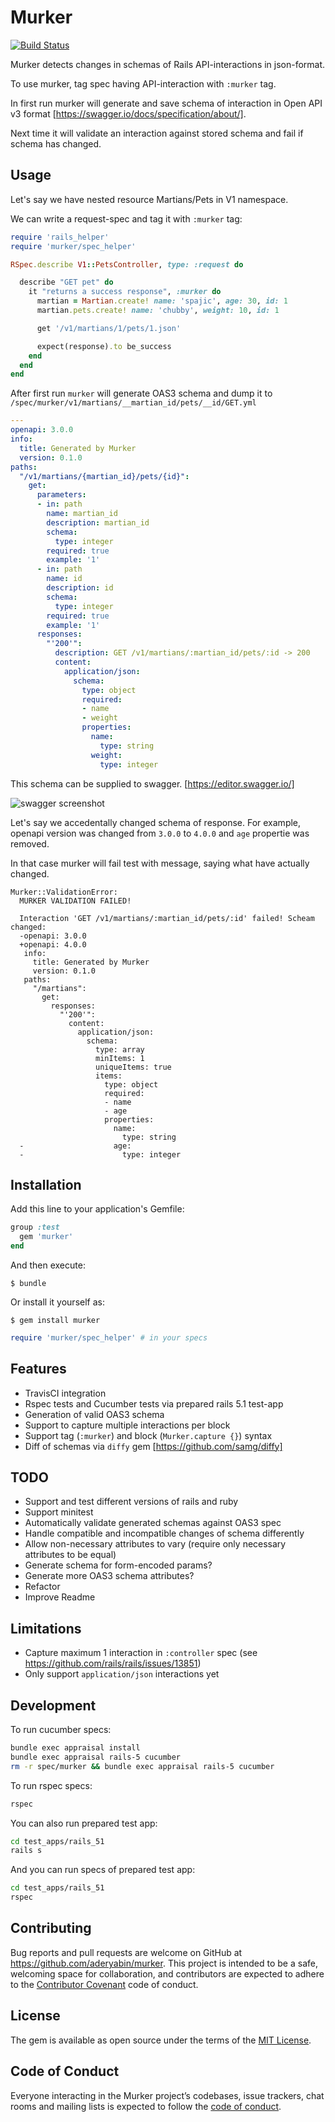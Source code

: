 # Murker

[![Build Status](https://travis-ci.org/spajic/murker.svg?branch=master)](https://travis-ci.org/spajic/murker)

Murker detects changes in schemas of Rails API-interactions in json-format.

To use murker, tag spec having API-interaction with `:murker` tag.

In first run murker will generate and save schema of interaction in Open API v3 format [https://swagger.io/docs/specification/about/].

Next time it will validate an interaction against stored schema and fail if schema has changed.

## Usage
Let's say we have nested resource Martians/Pets in V1 namespace.

We can write a request-spec and tag it with `:murker` tag:

```ruby
require 'rails_helper'
require 'murker/spec_helper'

RSpec.describe V1::PetsController, type: :request do

  describe "GET pet" do
    it "returns a success response", :murker do
      martian = Martian.create! name: 'spajic', age: 30, id: 1
      martian.pets.create! name: 'chubby', weight: 10, id: 1

      get '/v1/martians/1/pets/1.json'

      expect(response).to be_success
    end
  end
end
```

After first run `murker` will generate OAS3 schema and dump it to `/spec/murker/v1/martians/__martian_id/pets/__id/GET.yml`

```yml
---
openapi: 3.0.0
info:
  title: Generated by Murker
  version: 0.1.0
paths:
  "/v1/martians/{martian_id}/pets/{id}":
    get:
      parameters:
      - in: path
        name: martian_id
        description: martian_id
        schema:
          type: integer
        required: true
        example: '1'
      - in: path
        name: id
        description: id
        schema:
          type: integer
        required: true
        example: '1'
      responses:
        "'200'":
          description: GET /v1/martians/:martian_id/pets/:id -> 200
          content:
            application/json:
              schema:
                type: object
                required:
                - name
                - weight
                properties:
                  name:
                    type: string
                  weight:
                    type: integer
```

This schema can be supplied to swagger. [https://editor.swagger.io/]

![swagger screenshot](https://www.dropbox.com/s/lr0id1scfioicre/murker-swagger.png?raw=1 "Swagger screenshot")

Let's say we accedentally changed schema of response. For example, openapi version was changed from `3.0.0` to `4.0.0` and `age` propertie was removed.

In that case murker will fail test with message, saying what have actually changed.
```
Murker::ValidationError:
  MURKER VALIDATION FAILED!

  Interaction 'GET /v1/martians/:martian_id/pets/:id' failed! Scheam changed:
  -openapi: 3.0.0
  +openapi: 4.0.0
   info:
     title: Generated by Murker
     version: 0.1.0
   paths:
     "/martians":
       get:
         responses:
           "'200'":
             content:
               application/json:
                 schema:
                   type: array
                   minItems: 1
                   uniqueItems: true
                   items:
                     type: object
                     required:
                     - name
                     - age
                     properties:
                       name:
                         type: string
  -                    age:
  -                      type: integer
```


## Installation
Add this line to your application's Gemfile:

```ruby
group :test
  gem 'murker'
end
```

And then execute:

    $ bundle

Or install it yourself as:

    $ gem install murker

```ruby
require 'murker/spec_helper' # in your specs
```

## Features
- TravisCI integration
- Rspec tests and Cucumber tests via prepared rails 5.1 test-app
- Generation of valid OAS3 schema
- Support to capture multiple interactions per block
- Support tag (`:murker`) and block (`Murker.capture {}`) syntax
- Diff of schemas via `diffy` gem [https://github.com/samg/diffy]

## TODO
- Support and test different versions of rails and ruby
- Support minitest
- Automatically validate generated schemas against OAS3 spec
- Handle compatible and incompatible changes of schema differently
- Allow non-necessary attributes to vary (require only necessary attributes to be equal)
- Generate schema for form-encoded params?
- Generate more OAS3 schema attributes?
- Refactor
- Improve Readme

## Limitations
- Capture maximum 1 interaction in `:controller` spec (see https://github.com/rails/rails/issues/13851)
- Only support `application/json` interactions yet

## Development
To run cucumber specs:

```bash
bundle exec appraisal install
bundle exec appraisal rails-5 cucumber
rm -r spec/murker && bundle exec appraisal rails-5 cucumber
```

To run rspec specs:

```bash
rspec
```

You can also run prepared test app:
```bash
cd test_apps/rails_51
rails s
```

And you can run specs of prepared test app:
```bash
cd test_apps/rails_51
rspec
```

## Contributing

Bug reports and pull requests are welcome on GitHub at https://github.com/aderyabin/murker. This project is intended to be a safe, welcoming space for collaboration, and contributors are expected to adhere to the [Contributor Covenant](http://contributor-covenant.org) code of conduct.

## License

The gem is available as open source under the terms of the [MIT License](https://opensource.org/licenses/MIT).

## Code of Conduct

Everyone interacting in the Murker project’s codebases, issue trackers, chat rooms and mailing lists is expected to follow the [code of conduct](https://github.com/aderyabin/murker/blob/master/CODE_OF_CONDUCT.md).

